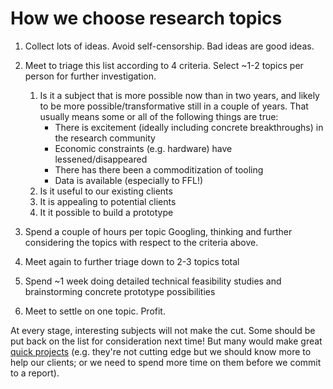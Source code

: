 # How we choose research topics

1. Collect lots of ideas. Avoid self-censorship. Bad ideas are good ideas.

2. Meet to triage this list according to 4 criteria. Select ~1-2 topics per
   person for further investigation.

    1. Is it a subject that is more possible now than in two years, and likely
       to be more possible/transformative still in a couple of years. That
       usually means some or all of the following things are true:
        - There is excitement (ideally including concrete breakthroughs) in the
          research community
        - Economic constraints (e.g. hardware) have lessened/disappeared
        - There has there been a commoditization of tooling
        - Data is available (especially to FFL!)
    2. Is it useful to our existing clients
    3. It is appealing to potential clients
    4. It it possible to build a prototype

3. Spend a couple of hours per topic Googling, thinking and further considering
   the topics with respect to the criteria above.

4. Meet again to further triage down to 2-3 topics total

5. Spend ~1 week doing detailed technical feasibility studies and brainstorming
   concrete prototype possibilities

6. Meet to settle on one topic. Profit.

At every stage, interesting subjects will not make the cut. Some should be put
back on the list for consideration next time! But many would make great [quick
projects](quick_projects.md) (e.g. they're not cutting edge but we should know
more to help our clients; or we need to spend more time on them before we
commit to a report).
